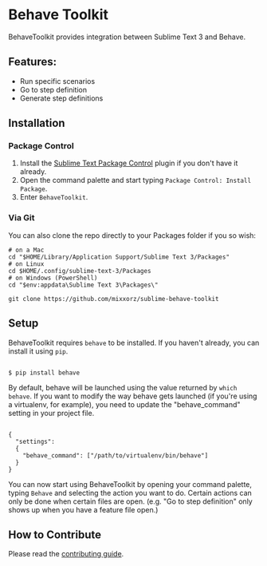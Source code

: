 # Behave Toolkit
BehaveToolkit provides integration between Sublime Text 3 and Behave.

## Features:

* Run specific scenarios
* Go to step definition
* Generate step definitions

## Installation

### Package Control

1. Install the [Sublime Text Package Control](https://packagecontrol.io/) plugin if you don't have it already.
2. Open the command palette and start typing `Package Control: Install Package`.
3. Enter `BehaveToolkit`.

### Via Git

You can also clone the repo directly to your Packages folder if you so wish:

```
# on a Mac
cd "$HOME/Library/Application Support/Sublime Text 3/Packages"
# on Linux
cd $HOME/.config/sublime-text-3/Packages
# on Windows (PowerShell)
cd "$env:appdata\Sublime Text 3\Packages\"

git clone https://github.com/mixxorz/sublime-behave-toolkit
```

## Setup

BehaveToolkit requires `behave` to be installed. If you haven't already, you can install it using `pip`.

```

$ pip install behave

```

By default, behave will be launched using the value returned by `which behave`. If you want to modify the way behave gets launched (if you're using a virtualenv, for example), you need to update the "behave_command" setting in your project file.

```

{
  "settings":
  {
    "behave_command": ["/path/to/virtualenv/bin/behave"]
  }
}

```

You can now start using BehaveToolkit by opening your command palette, typing `Behave` and selecting the action you want to do. Certain actions can only be done when certain files are open. (e.g. "Go to step definition" only shows up when you have a feature file open.)

## How to Contribute

Please read the [contributing guide](CONTRIBUTING.md).


